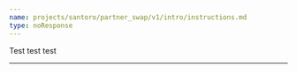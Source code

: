 ```yaml
---
name: projects/santoro/partner_swap/v1/intro/instructions.md
type: noResponse
---
```


Test test test

---
